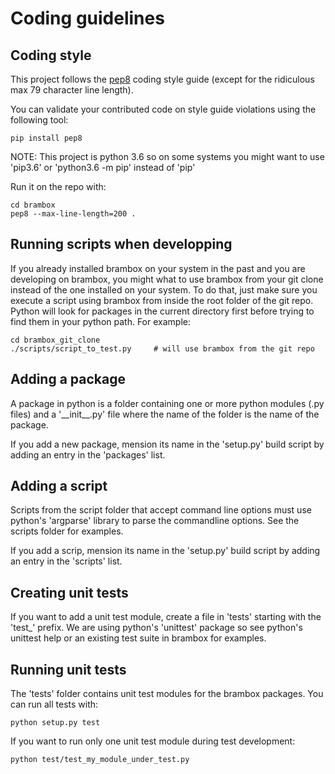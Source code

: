 # Coding guidelines
## Coding style

This project follows the [pep8](https://www.python.org/dev/peps/pep-0008/) coding style guide
(except for the ridiculous max 79 character line length).

You can validate your contributed code on style guide violations using the following tool:

```
pip install pep8
```

NOTE: This project is python 3.6 so on some systems you might want to use 'pip3.6' or 'python3.6 -m pip' instead of 'pip'

Run it on the repo with:

```
cd brambox
pep8 --max-line-length=200 .
```

## Running scripts when developping

If you already installed brambox on your system in the past and you are developing on brambox, you might what to use
brambox from your git clone instead of the one installed on your system. To do that, just make sure you execute a script
using brambox from inside the root folder of the git repo. Python will look for packages in the current directory first
before trying to find them in your python path. For example:

```
cd brambox_git_clone
./scripts/script_to_test.py     # will use brambox from the git repo
```

## Adding a package

A package in python is a folder containing one or more python modules (.py files) and a '\_\_init\_\_.py' file where the name
of the folder is the name of the package.

If you add a new package, mension its name in the 'setup.py' build script by adding an entry in the 'packages' list.

## Adding a script

Scripts from the script folder that accept command line options must use python's 'argparse' library to parse the
commandline options. See the scripts folder for examples.

If you add a scrip, mension its name in the 'setup.py' build script by adding an entry in the 'scripts' list.

## Creating unit tests

If you want to add a unit test module, create a file in 'tests' starting with the 'test\_' prefix.
We are using python's 'unittest' package so see python's unittest help or an existing test suite in brambox for examples.

## Running unit tests

The 'tests' folder contains unit test modules for the brambox packages. You can run all tests with:

```
python setup.py test
```

If you want to run only one unit test module during test development:

```
python test/test_my_module_under_test.py
```

